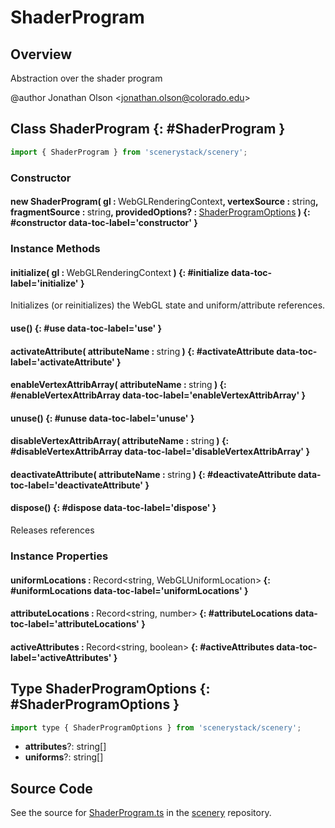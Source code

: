 # ShaderProgram

## Overview

Abstraction over the shader program

@author Jonathan Olson &lt;jonathan.olson@colorado.edu&gt;

## Class ShaderProgram {: #ShaderProgram }


```js
import { ShaderProgram } from 'scenerystack/scenery';
```
### Constructor

#### new ShaderProgram( gl : <span style="font-weight: 400;">WebGLRenderingContext</span>, vertexSource : <span style="font-weight: 400;"><span style="color: hsla(calc(var(--md-hue) + 180deg),80%,40%,1);">string</span></span>, fragmentSource : <span style="font-weight: 400;"><span style="color: hsla(calc(var(--md-hue) + 180deg),80%,40%,1);">string</span></span>, providedOptions? : <span style="font-weight: 400;">[ShaderProgramOptions](../scenery/ShaderProgram.md#ShaderProgramOptions)</span> ) {: #constructor data-toc-label='constructor' }

### Instance Methods

#### initialize( gl : <span style="font-weight: 400;">WebGLRenderingContext</span> ) {: #initialize data-toc-label='initialize' }

Initializes (or reinitializes) the WebGL state and uniform/attribute references.

#### use() {: #use data-toc-label='use' }

#### activateAttribute( attributeName : <span style="font-weight: 400;"><span style="color: hsla(calc(var(--md-hue) + 180deg),80%,40%,1);">string</span></span> ) {: #activateAttribute data-toc-label='activateAttribute' }

#### enableVertexAttribArray( attributeName : <span style="font-weight: 400;"><span style="color: hsla(calc(var(--md-hue) + 180deg),80%,40%,1);">string</span></span> ) {: #enableVertexAttribArray data-toc-label='enableVertexAttribArray' }

#### unuse() {: #unuse data-toc-label='unuse' }

#### disableVertexAttribArray( attributeName : <span style="font-weight: 400;"><span style="color: hsla(calc(var(--md-hue) + 180deg),80%,40%,1);">string</span></span> ) {: #disableVertexAttribArray data-toc-label='disableVertexAttribArray' }

#### deactivateAttribute( attributeName : <span style="font-weight: 400;"><span style="color: hsla(calc(var(--md-hue) + 180deg),80%,40%,1);">string</span></span> ) {: #deactivateAttribute data-toc-label='deactivateAttribute' }

#### dispose() {: #dispose data-toc-label='dispose' }

Releases references

### Instance Properties

#### uniformLocations : <span style="font-weight: 400;">Record&lt;<span style="color: hsla(calc(var(--md-hue) + 180deg),80%,40%,1);">string</span>, WebGLUniformLocation&gt;</span> {: #uniformLocations data-toc-label='uniformLocations' }

#### attributeLocations : <span style="font-weight: 400;">Record&lt;<span style="color: hsla(calc(var(--md-hue) + 180deg),80%,40%,1);">string</span>, <span style="color: hsla(calc(var(--md-hue) + 180deg),80%,40%,1);">number</span>&gt;</span> {: #attributeLocations data-toc-label='attributeLocations' }

#### activeAttributes : <span style="font-weight: 400;">Record&lt;<span style="color: hsla(calc(var(--md-hue) + 180deg),80%,40%,1);">string</span>, <span style="color: hsla(calc(var(--md-hue) + 180deg),80%,40%,1);">boolean</span>&gt;</span> {: #activeAttributes data-toc-label='activeAttributes' }



## Type ShaderProgramOptions {: #ShaderProgramOptions }


```js
import type { ShaderProgramOptions } from 'scenerystack/scenery';
```
- **attributes**?: <span style="color: hsla(calc(var(--md-hue) + 180deg),80%,40%,1);">string</span>[]
- **uniforms**?: <span style="color: hsla(calc(var(--md-hue) + 180deg),80%,40%,1);">string</span>[]




## Source Code

See the source for [ShaderProgram.ts](https://github.com/phetsims/scenery/blob/main/js/util/ShaderProgram.ts) in the [scenery](https://github.com/phetsims/scenery) repository.
